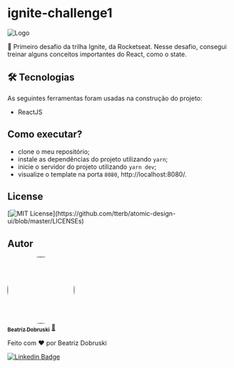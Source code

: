 # ignite-challenge1

![Logo](https://i.imgur.com/uWMgtto.png)


🚀 Primeiro desafio da trilha Ignite, da Rocketseat.
Nesse desafio, consegui treinar alguns conceitos importantes do React, como o state.


## 🛠 Tecnologias

As seguintes ferramentas foram usadas na construção do projeto:

- ReactJS

## Como executar?
-  clone o meu repositório;
-  instale as dependências do projeto utilizando `yarn`;
-  inicie o servidor do projeto utilizando `yarn dev`;
-  visualize o template na porta `8080`, http://localhost:8080/.


## License


[![MIT License](https://img.shields.io/apm/l/atomic-design-ui.svg?)](https://github.com/tterb/atomic-design-ui/blob/master/LICENSEs)


## Autor


<a href="">
 <img style="border-radius: 100%;" src="https://avatars.githubusercontent.com/u/81274077?s=400&u=1bafa9e459f909563635128442aea04975594633&v=4" width="150px;" alt=""/>
 <br />
 <sub><b>Beatriz Dobruski</b></sub></a> <a href="https://github.com/beadobruski/" title="">🚀</a>

Feito com ❤️ por Beatriz Dobruski

[![Linkedin Badge](https://img.shields.io/badge/-Beatriz-blue?style=flat-square&logo=Linkedin&logoColor=white&link=https://www.linkedin.com/in/beatriz-dobruski-0b43b6191/)](https://www.linkedin.com/in/beatriz-dobruski-0b43b6191/)
